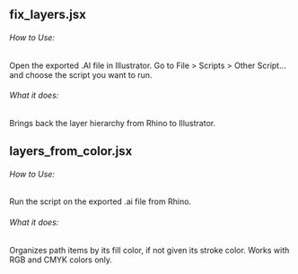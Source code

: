 ## fix_layers.jsx
###### How to Use:
Open the exported .AI file in Illustrator.
Go to File > Scripts > Other Script... and choose the script you want to run.
###### What it does: 
Brings back the layer hierarchy from Rhino to Illustrator.

## layers_from_color.jsx
###### How to Use:
Run the script on the exported .ai file from Rhino.
###### What it does: 
Organizes path items by its fill color, if not given its stroke color. Works with RGB and CMYK colors only.

